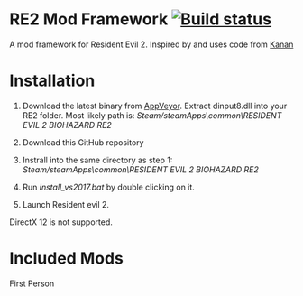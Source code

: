 # RE2 Mod Framework [![Build status](https://ci.appveyor.com/api/projects/status/65a65id6eletvop4?svg=true)](https://ci.appveyor.com/project/praydog/re2-mod-framework)
A mod framework for Resident Evil 2. Inspired by and uses code from [Kanan](https://github.com/cursey/kanan-new)

# Installation
1. Download the latest binary from [AppVeyor](https://ci.appveyor.com/project/praydog/re2-mod-framework/build/artifacts). Extract dinput8.dll into your RE2 folder. Most likely path is:
*Steam/steamApps\common\RESIDENT EVIL 2  BIOHAZARD RE2*

2. Download this GitHub repository

3. Instrall into the same directory as step 1:
*Steam/steamApps\common\RESIDENT EVIL 2  BIOHAZARD RE2*

4. Run *install_vs2017.bat* by double clicking on it.

5. Launch Resident evil 2.

DirectX 12 is not supported.

# Included Mods
First Person
